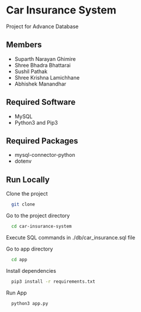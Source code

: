 # Car Insurance System

Project for Advance Database

## Members

- Suparth Narayan Ghimire
- Shree Bhadra Bhattarai
- Sushil Pathak
- Shree Krishna Lamichhane
- Abhishek Manandhar

## Required Software

- MySQL
- Python3 and Pip3

## Required Packages

- mysql-connector-python
- dotenv

## Run Locally

Clone the project

```bash
  git clone
```

Go to the project directory

```bash
  cd car-insurance-system
```

Execute SQL commands in ./db/car_insurance.sql file

Go to app directory

```bash
  cd app
```

Install dependencies

```bash
  pip3 install -r requirements.txt
```

Run App

```bash
  python3 app.py
```

